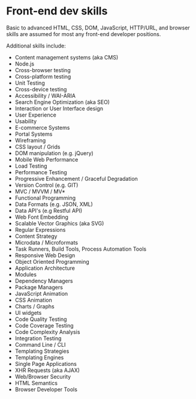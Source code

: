 # Front-end dev skills

Basic to advanced HTML, CSS, DOM, JavaScript, HTTP/URL, and browser skills are assumed for most any front-end developer positions. 

Additional skills include:

* Content management systems (aka CMS)
* Node.js
* Cross-browser testing
* Cross-platform testing
* Unit Testing
* Cross-device testing
* Accessibility / WAI-ARIA
* Search Engine Optimization (aka SEO)
* Interaction or User Interface design
* User Experience
* Usability
* E-commerce Systems
* Portal Systems
* Wireframing
* CSS layout / Grids
* DOM manipulation (e.g. jQuery)
* Mobile Web Performance
* Load Testing
* Performance Testing
* Progressive Enhancement / Graceful Degradation
* Version Control (e.g. GIT)
* MVC / MVVM / MV* 
* Functional Programming
* Data Formats (e.g. JSON, XML)
* Data API's (e.g Restful API)
* Web Font Embedding
* Scalable Vector Graphics (aka SVG)
* Regular Expressions
* Content Strategy
* Microdata / Microformats
* Task Runners, Build Tools, Process Automation Tools
* Responsive Web Design
* Object Oriented Programming
* Application Architecture
* Modules
* Dependency Managers
* Package Managers
* JavaScript Animation
* CSS Animation
* Charts / Graphs
* UI widgets
* Code Quality Testing
* Code Coverage Testing
* Code Complexity Analysis
* Integration Testing
* Command Line / CLI 
* Templating Strategies
* Templating Engines
* Single Page Applications
* XHR Requests (aka AJAX)
* Web/Browser Security
* HTML Semantics
* Browser Developer Tools





